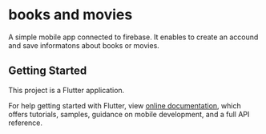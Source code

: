 
# books and movies

A simple mobile app connected to firebase. It enables to create an accound and save informatons about books or movies.

## Getting Started

This project is a Flutter application.

For help getting started with Flutter, view
[online documentation](https://flutter.dev/docs), which offers tutorials,
samples, guidance on mobile development, and a full API reference.
